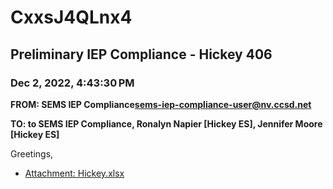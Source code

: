 # CxxsJ4QLnx4
## Preliminary IEP Compliance - Hickey 406
### Dec 2, 2022, 4:43:30 PM
**FROM: SEMS IEP Compliance<sems-iep-compliance-user@nv.ccsd.net>**

**TO: to SEMS IEP Compliance, Ronalyn Napier [Hickey ES], Jennifer Moore [Hickey ES]**


Greetings, 





* [Attachment: Hickey.xlsx](CxxsJ4QLnx4-attachment-1.xlsx)
